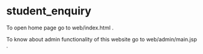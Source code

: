 # student_enquiry
To open home page go to web/index.html .

To know about admin functionality of this website go to web/admin/main.jsp .
